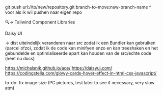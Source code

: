 git push url://to/new/repository.git branch-to-move:new-branch-name
^ voor als ik wil pushen naar eigen repo


🔍-> Tailwind Component Libraries

Daisy UI

-> dist uiteindelijk veranderen naar src zodat ik een Bundler kan gebruiken (parcel ofzo), zodat ik de code kan minifyen enzo en kan treeshaken en het gebundelde en optimialiseerde apart kan houden van de src/echte code (heet nu docs)

https://michalsnik.github.io/aos/
https://daisyui.com/
https://codingstella.com/glowy-cards-hover-effect-in-html-css-javascript/

to-do: fix image size (PC pictures, test later to see if necessary, very slow atm)